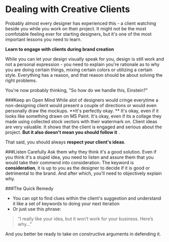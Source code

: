 # Dealing with Creative Clients

Probably almost every designer has experienced this - a client watching beside you while you work on their project. It might not be the most comfotable feeling ever for starting designers, but it's one of the most important lessons you need to learn.

**Learn to engage with clients during brand creation**


While you can let your design visually speak for you, design is still work and not a personal expression - you need to explain you're rationale as to why you are doing certain things, mixing certain colors or utilizing a certain style. Everything has a reason, and that reason should be about solving the right problems.

You're now probably thinking, "So how do we handle this, Einstein?" 

###Keep an Open Mind
While alot of designers would cringe everytime a non-designing client would present a couple of directions or would even personally draw the mockups. **It's perfectly okay. ** It's okay, even if it looks like something drawn on MS Paint. It's okay, even if its a collage they made using collected stock vectors with their watermark on. Client ideas are very valuable. It shows that the client is engaged and serious about the project. **But it also doesn't mean you should follow it** .

That said, you should always **respect your client's ideas**.

###Listen Carefully
Ask them why they think it's a good solution. Even if you think it's a stupid idea, you need to listen and assure them that you would take their commend into consideration. The keyword is **consideration**, it is up to you as the designer to decide if it is good or detrimental to the brand. And after which, you'll need to objectively explain why.

###The Quick Remedy
- You can opt to find clues within the client's suggestion and understand it like a set of keywords to doing your next iteration
- Or just use this phrase:
>“I really like your idea, but it won’t work for your business. Here’s why…”

And you better be ready to take on constructive arguments in defending it.